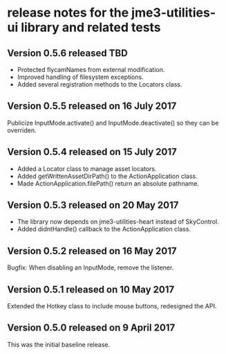 # release notes for the jme3-utilities-ui library and related tests

## Version 0.5.6 released TBD

+ Protected flycamNames from external modification.
+ Improved handling of filesystem exceptions.
+ Added several registration methods to the Locators class.

## Version 0.5.5 released on 16 July 2017

Publicize InputMode.activate() and InputMode.deactivate() so they can be
overriden.

## Version 0.5.4 released on 15 July 2017

+ Added a Locator class to manage asset locators.
+ Added getWrittenAssetDirPath() to the ActionApplication class.
+ Made ActionApplication.filePath() return an absolute pathname.

## Version 0.5.3 released on 20 May 2017

+ The library now depends on jme3-utilities-heart instead of SkyControl.
+ Added didntHandle() callback to the ActionApplication class.

## Version 0.5.2 released on 16 May 2017

Bugfix: When disabling an InputMode, remove the listener.

## Version 0.5.1 released on 10 May 2017

Extended the Hotkey class to include mouse buttons, redesigned the API.

## Version 0.5.0 released on 9 April 2017

This was the initial baseline release.
